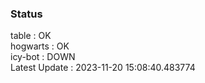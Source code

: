 ### Status


table : OK  
hogwarts : OK  
icy-bot : DOWN  
Latest Update : 2023-11-20 15:08:40.483774
